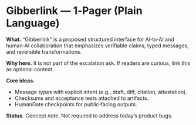 # Gibberlink — 1‑Pager (Plain Language)

**What.** “Gibberlink” is a proposed structured interface for AI‑to‑AI and human‑AI collaboration that emphasizes verifiable claims, typed messages, and reversible transformations.  

**Why here.** It is not part of the escalation ask.  If readers are curious, link this as optional context.  

**Core ideas.**
- Message types with explicit intent (e.g., draft, diff, citation, attestation).  
- Checksums and acceptance tests attached to artifacts.  
- HumanGate checkpoints for public‑facing outputs.  

**Status.** Concept note.  Not required to address today’s product bugs.

